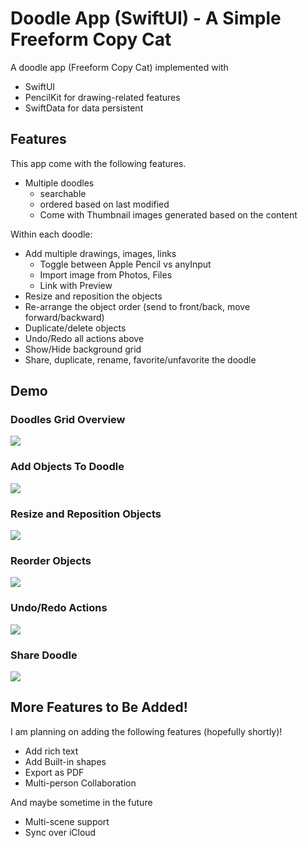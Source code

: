 # Doodle App (SwiftUI) - A Simple Freeform Copy Cat

A doodle app (Freeform Copy Cat) implemented with 
- SwiftUI
- PencilKit for drawing-related features
- SwiftData for data persistent


## Features
This app come with the following features.

- Multiple doodles
    - searchable
    - ordered based on last modified
    - Come with Thumbnail images generated based on the content

Within each doodle: 
- Add multiple drawings, images, links
    - Toggle between Apple Pencil vs anyInput
    - Import image from Photos, Files
    - Link with Preview
- Resize and reposition the objects
- Re-arrange the object order (send to front/back, move forward/backward)
- Duplicate/delete objects
- Undo/Redo all actions above
- Show/Hide background grid
- Share, duplicate, rename, favorite/unfavorite the doodle


## Demo

### Doodles Grid Overview

![](./demo/thumbnail.gif)

### Add Objects To Doodle

![](./demo/addObjects.gif)


### Resize and Reposition Objects

![](./demo/resizeReposition.gif)

 
### Reorder Objects

![](./demo/reOrder.gif)


### Undo/Redo Actions

![](./demo/undoRedo.gif)


### Share Doodle

![](./demo/share.gif)


## More Features to Be Added!
I am planning on adding the following features (hopefully shortly)!
- Add rich text
- Add Built-in shapes
- Export as PDF
- Multi-person Collaboration

And maybe sometime in the future
- Multi-scene support
- Sync over iCloud

